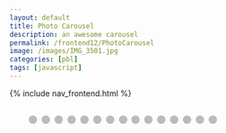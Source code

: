 ```yaml
---
layout: default
title: Photo Carousel
description: an awesome carousel
permalink: /frontend12/PhotoCarousel
image: /images/IMG_3501.jpg
categories: [pbl]
tags: [javascript]
---
```


{% include nav_frontend.html %}

<html>
<!-- Slideshow container -->
<div class="slideshow-container">

  <!-- Full-width images with number and caption text -->
  <div class="mySlides fade">
    <div class="numbertext">1</div>
    <img src="{{site.baseurl}}//imagescarousel/IMG_7613.jpg" style="width:100%">
    <div class="text">heh</div>
  </div>

<div class="mySlides fade">
    <div class="numbertext">2</div>
    <img src="{{site.baseurl}}//imagescarousel/IMG_1157.JPG" style="width:100%">
    <div class="text">yeehaw</div>
  </div>

  <div class="mySlides fade">
    <div class="numbertext">3</div>
    <img src="{{site.baseurl}}//imagescarousel/IMG_6068.jpg" style="width:100%">
    <div class="text">yessir</div>
  </div>

  <div class="mySlides fade">
    <div class="numbertext">4</div>
    <img src="{{site.baseurl}}//imagescarousel/0101161417_HDR_Original.jpg" style="width:100%">
    <div class="text">lolz</div>
  </div>

   <!-- <div class="mySlides fade">
    <div class="numbertext">6 / 16</div>
    <img src="{{site.baseurl}}//imagescarousel/IMG_0653.jpg" style="width:100%">
    <div class="text">Caption Three</div>
  </div> -->

  <div class="mySlides fade">
    <div class="numbertext">5</div>
    <img src="{{site.baseurl}}//imagescarousel/9B60FA77-226E-4C2C-A2CE-8C1BA9A9DA77.jpg" style="width:100%">
    <div class="text">awsum</div>
  </div>

  
  <div class="mySlides fade">
    <div class="numbertext">6</div>
    <img src="{{site.baseurl}}//imagescarousel/446A7ECE-D696-432A-8408-92317011EDFD.jpg" style="width:100%">
    <div class="text">lolol</div>
  </div>

  <div class="mySlides fade">
    <div class="numbertext">7</div>
    <img src="{{site.baseurl}}//imagescarousel/446A7ECE-D696-432A-8408-92317011EDFD.jpg" style="width:100%">
    <div class="text">yaws</div>
  </div>

  <!-- <div class="mySlides fade">
    <div class="numbertext">10 / 16</div>
    <img src="{{site.baseurl}}//imagescarousel/imageone.jpg" style="width:100%">
    <div class="text">Caption Three</div>
  </div> -->

  <div class="mySlides fade">
    <div class="numbertext">8</div>
    <img src="{{site.baseurl}}//imagescarousel/IMG_3501.jpg" style="width:100%">
    <div class="text">hopefully ppl dont see this</div>
  </div>

  <div class="mySlides fade">
    <div class="numbertext">9</div>
    <img src="{{site.baseurl}}//imagescarousel/imagetwo.jpg" style="width:100%">
    <div class="text">yuppy</div>
  </div>

  <div class="mySlides fade">
    <div class="numbertext">10</div>
    <img src="{{site.baseurl}}//imagescarousel/imagethree.JPG" style="width:100%">
    <div class="text">yaass</div>
  </div>

  <div class="mySlides fade">
    <div class="numbertext">11</div>
    <img src="{{site.baseurl}}//imagescarousel/PHOTO-2022-05-29-16-05-27.jpg" style="width:100%">
    <div class="text">ayyy</div>
  </div>

  <div class="mySlides fade">
    <div class="numbertext">12</div>
    <img src="{{site.baseurl}}//imagescarousel/PHOTO-2022-06-17-16-58-00.jpg" style="width:100%">
    <div class="text">wowza</div>
  </div>
  
  <div class="mySlides fade">
    <div class="numbertext">13</div>
    <img src="{{site.baseurl}}//imagescarousel/qinnis.jpg" style="width:100%">
    <div class="text">yawzers</div>
  </div>
  
  <div class="mySlides fade">
    <div class="numbertext">14</div>
    <img src="{{site.baseurl}}//imagescarousel/queens.png" style="width:100%">
    <div class="text">kweens</div>
  </div>

  <!-- Next and previous buttons -->
  <a class="prev" onclick="plusSlides(-1)">&#10094;</a>
  <a class="next" onclick="plusSlides(1)">&#10095;</a>

</div>
<br>

<!-- The dots/circles -->
<div style="text-align:center">
  <span class="dot" onclick="currentSlide(1)"></span>
  <span class="dot" onclick="currentSlide(2)"></span>
  <span class="dot" onclick="currentSlide(3)"></span>
  <span class="dot" onclick="currentSlide(3)"></span>
  <span class="dot" onclick="currentSlide(4)"></span>
  <span class="dot" onclick="currentSlide(5)"></span>
  <span class="dot" onclick="currentSlide(6)"></span>
  <span class="dot" onclick="currentSlide(7)"></span>
  <span class="dot" onclick="currentSlide(8)"></span>
  <span class="dot" onclick="currentSlide(9)"></span>
  <span class="dot" onclick="currentSlide(10)"></span>
  <span class="dot" onclick="currentSlide(11)"></span>
  <span class="dot" onclick="currentSlide(12)"></span>
  <span class="dot" onclick="currentSlide(13)"></span>
  <span class="dot" onclick="currentSlide(14)"></span>



</div>
</html>


<style>
    * {box-sizing:border-box}

/* Slideshow container */
.slideshow-container {
  max-width: 1000px;
  position: relative;
  margin: auto;
}

/* Hide the images by default */
.mySlides {
  display: none;
}

/* Next & previous buttons */
.prev, .next {
  cursor: pointer;
  position: absolute;
  top: 600%;
  left: 200%;
  right: 200%;
  width: auto;
  margin-top: -22px;
  padding: 16px;
  color: white;
  font-weight: bold;
  font-size: 18px;
  transition: 0.6s ease;
  border-radius: 0 3px 3px 0;
  user-select: none;
}

/* Position the "next button" to the right */
.next {
  right: 0;
  border-radius: 3px 0 0 3px;
}

/* On hover, add a black background color with a little bit see-through */
.prev:hover, .next:hover {
  background-color: rgba(0,0,0,0.8);
}

/* Caption text */
.text {
  color: #f2f2f2;
  font-size: 15px;
  padding: 8px 12px;
  position: absolute;
  bottom: 8px;
  width: 100%;
  text-align: center;
}

/* Number text (1/3 etc) */
.numbertext {
  color: #f2f2f2;
  font-size: 12px;
  padding: 8px 12px;
  position: absolute;
  top: 0;
}

/* The dots/bullets/indicators */
.dot {
  cursor: pointer;
  height: 15px;
  width: 15px;
  margin: 0 2px;
  background-color: #bbb;
  border-radius: 50%;
  display: inline-block;
  transition: background-color 0.6s ease;
}

.active, .dot:hover {
  background-color: #717171;
}

/* Fading animation */
.fade {
  animation-name: fade;
  animation-duration: 1.5s;
}

@keyframes fade {
  from {opacity: .4}
  to {opacity: 1}
}
</style>
<script>
let slideIndex = 1;
showSlides(slideIndex);

// Next/previous controls
function plusSlides(n) {
  showSlides(slideIndex += n);
}

// Thumbnail image controls
function currentSlide(n) {
  showSlides(slideIndex = n);
}

function showSlides(n) {
  let i;
  let slides = document.getElementsByClassName("mySlides");
  let dots = document.getElementsByClassName("dot");
  if (n > slides.length) {slideIndex = 1}
  if (n < 1) {slideIndex = slides.length}
  for (i = 0; i < slides.length; i++) {
    slides[i].style.display = "none";
  }
  for (i = 0; i < dots.length; i++) {
    dots[i].className = dots[i].className.replace(" active", "");
  }
  slides[slideIndex-1].style.display = "block";
  dots[slideIndex-1].className += " active";
}

</script>